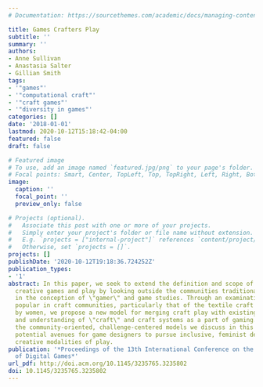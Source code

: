 ```yaml
---
# Documentation: https://sourcethemes.com/academic/docs/managing-content/

title: Games Crafters Play
subtitle: ''
summary: ''
authors:
- Anne Sullivan
- Anastasia Salter
- Gillian Smith
tags:
- '"games"'
- '"computational craft"'
- '"craft games"'
- '"diversity in games"'
categories: []
date: '2018-01-01'
lastmod: 2020-10-12T15:18:42-04:00
featured: false
draft: false

# Featured image
# To use, add an image named `featured.jpg/png` to your page's folder.
# Focal points: Smart, Center, TopLeft, Top, TopRight, Left, Right, BottomLeft, Bottom, BottomRight.
image:
  caption: ''
  focal_point: ''
  preview_only: false

# Projects (optional).
#   Associate this post with one or more of your projects.
#   Simply enter your project's folder or file name without extension.
#   E.g. `projects = ["internal-project"]` references `content/project/deep-learning/index.md`.
#   Otherwise, set `projects = []`.
projects: []
publishDate: '2020-10-12T19:18:36.724252Z'
publication_types:
- '1'
abstract: In this paper, we seek to extend the definition and scope of discourse surrounding
  creative games and play by looking outside the communities traditionally represented
  in the conception of \"gamer\" and game studies. Through an examination of games
  popular in craft communities, particularly that of the textile craft spaces dominated
  by women, we propose a new model for merging craft play with existing representations
  and understanding of \"craft\" and craft systems as a part of gaming. Drawing upon
  the community-oriented, challenge-centered models we discuss in this paper, we offer
  potential avenues for game designers to pursue inclusive, feminist design and rethinking
  creative modalities of play.
publication: '*Proceedings of the 13th International Conference on the Foundations
  of Digital Games*'
url_pdf: http://doi.acm.org/10.1145/3235765.3235802
doi: 10.1145/3235765.3235802
---
```

